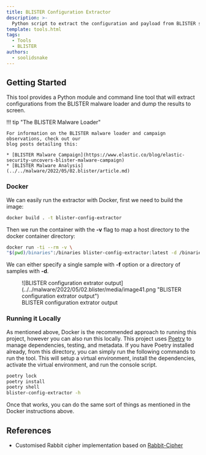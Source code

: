 ```yaml
---
title: BLISTER Configuration Extractor
description: >-
  Python script to extract the configuration and payload from BLISTER samples.
template: tools.html
tags:
  - Tools
  - BLISTER
authors:
  - soolidsnake
---
```


## Getting Started

This tool provides a Python module and command line tool that will extract configurations from the BLISTER malware loader
 and dump the results to screen.

!!! tip "The BLISTER Malware Loader"

    For information on the BLISTER malware loader and campaign observations, check out our
    blog posts detailing this:

    * [BLISTER Malware Campaign](https://www.elastic.co/blog/elastic-security-uncovers-blister-malware-campaign)
    * [BLISTER Malware Analysis](../../malware/2022/05/02.blister/article.md)

### Docker

We can easily run the extractor with Docker, first we need to build the image:

```bash
docker build . -t blister-config-extractor
```

Then we run the container with the **-v** flag to map a host directory to the docker container directory:

```bash
docker run -ti --rm -v \
"$(pwd)/binaries":/binaries blister-config-extractor:latest -d /binaries/
```

We can either specify a single sample with **-f** option or a directory of samples with **-d**.

<figure markdown>
  ![BLISTER configuration extrator output](../../malware/2022/05/02.blister/media/image41.png "BLISTER configuration extrator output")
<figcaption>BLISTER configuration extrator output</figcaption>
</figure>

### Running it Locally

As mentioned above, Docker is the recommended approach to running this project, however you can also run this locally.
This project uses [Poetry](https://python-poetry.org/) to manage dependencies, testing, and metadata. If you have Poetry
 installed already, from this directory, you can simply run the following commands to run the tool. This will setup a
 virtual environment, install the dependencies, activate the virtual environment, and run the console script.

```bash
poetry lock
poetry install
poetry shell
blister-config-extractor -h
```

Once that works, you can do the same sort of things as mentioned in the Docker instructions above.

## References

- Customised Rabbit cipher implementation based on [Rabbit-Cipher](https://github.com/Robin-Pwner/Rabbit-Cipher/)